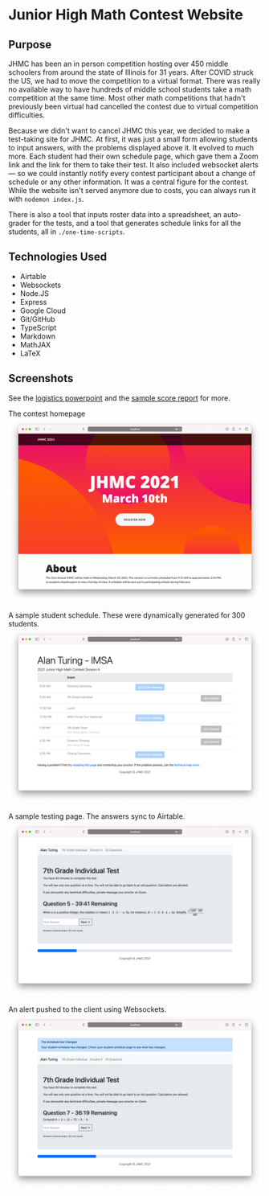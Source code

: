 # Junior High Math Contest Website

## Purpose
JHMC has been an in person competition hosting over 450 middle schoolers from around the state of Illinois for 31 years. After COVID struck the US, we had to move the competition to a virtual format. There was really no available way to have hundreds of middle school students take a math competition at the same time. Most other math competitions that hadn't previously been virtual had cancelled the contest due to virtual competition difficulties.

Because we didn't want to cancel JHMC this year, we decided to make a test-taking site for JHMC. At first, it was just a small form allowing students to input answers, with the problems displayed above it. It evolved to much more. Each student had their own schedule page, which gave them a Zoom link and the link for them to take their test. It also included websocket alerts — so we could instantly notify every contest participant about a change of schedule or any other information. It was a central figure for the contest. While the website isn't served anymore due to costs, you can always run it with `nodemon index.js`.

There is also a tool that inputs roster data into a spreadsheet, an auto-grader for the tests, and a tool that generates schedule links for all the students, all in `./one-time-scripts`.

## Technologies Used
* Airtable
* Websockets
* Node.JS
* Express
* Google Cloud
* Git/GitHub
* TypeScript
* Markdown
* MathJAX
* LaTeX

## Screenshots
See the [logistics powerpoint](https://github.com/thewindsofwinter/JHMC-scripts/blob/master/docs/JHMC%20Information%20Session.pdf) and the [sample score report](https://github.com/thewindsofwinter/JHMC-scripts/blob/master/docs/Sample%20Score%20Report.pdf) for more.

The contest homepage
![Homepage](./assets/homepage.png)

A sample student schedule. These were dynamically generated for 300 students.
![Schedule](./assets/schedule.png)

A sample testing page. The answers sync to Airtable.
![Test](./assets/test.png)

An alert pushed to the client using Websockets. 
![Alert](./assets/alert.png)
